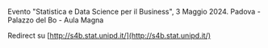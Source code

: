 Evento "Statistica e Data Science per il Business", 3 Maggio 2024.
Padova - Palazzo del Bo - Aula Magna

Redirect su [http://s4b.stat.unipd.it/](http://s4b.stat.unipd.it/)
